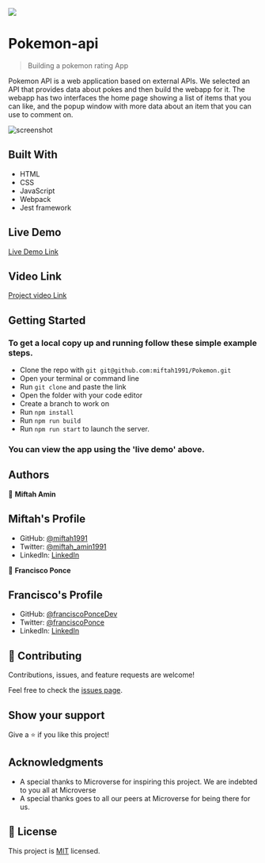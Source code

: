 ![](https://img.shields.io/badge/Microverse-blueviolet)

# Pokemon-api

> Building a pokemon rating App



Pokemon API is a web application based on external APIs. We selected an API that provides data about pokes and then build the webapp for it. The webapp has two interfaces the home page showing a list of items that you can like, and the popup window with more data about an item that you can use to comment on.


![screenshot](https://github.com/miftah1991/Pokemon/blob/develop/src/assets/Screen.png)


## Built With

- HTML
- CSS
- JavaScript
- Webpack
- Jest framework

## Live Demo

[Live Demo Link](https://miftah1991.github.io/Pokemon/dist)

## Video Link

[Project video Link](https://drive.google.com/file/d/1dDga9987mQqNYiGIf98cJu9zYiRJseof/view)

## Getting Started

### To get a local copy up and running follow these simple example steps.

- Clone the repo with `git git@github.com:miftah1991/Pokemon.git`
- Open your terminal or command line
- Run `git clone` and paste the link
- Open the folder with your code editor
- Create a branch to work on
- Run `npm install`
- Run `npm run build`
- Run `npm run start` to launch the server.

### You can view the app using the 'live demo' above.

## Authors

👤 **Miftah Amin**

## Miftah's Profile

- GitHub: [@miftah1991](https://github.com/miftah1991)
- Twitter: [@miftah_amin1991](https://twitter.com/miftah_amin1991)
- LinkedIn: [LinkedIn](https://www.linkedin.com/in/miftah1991/)

👤 **Francisco Ponce**

## Francisco's Profile

- GitHub: [@franciscoPonceDev](https://github.com/franciscoPonceDev)
- Twitter: [@franciscoPonce](https://twitter.com/franciscoPonce)
- LinkedIn: [LinkedIn](https://www.linkedin.com/in/dev-ponce/)

## 🤝 Contributing

Contributions, issues, and feature requests are welcome!

Feel free to check the [issues page](https://github.com/miftah1991/Pokemon/issues).

## Show your support

Give a ⭐️ if you like this project!

## Acknowledgments

- A special thanks to Microverse for inspiring this project. We are indebted to you all at Microverse
- A special thanks goes to all our peers at Microverse for being there for us.

## 📝 License

This project is [MIT](/) licensed.
